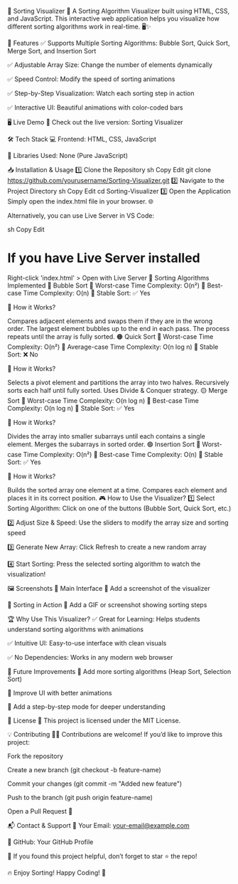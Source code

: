 📌 Sorting Visualizer
🔹 A Sorting Algorithm Visualizer built using HTML, CSS, and JavaScript. This interactive web application helps you visualize how different sorting algorithms work in real-time. 🖥️✨

🌟 Features
✅ Supports Multiple Sorting Algorithms: Bubble Sort, Quick Sort, Merge Sort, and Insertion Sort

✅ Adjustable Array Size: Change the number of elements dynamically

✅ Speed Control: Modify the speed of sorting animations

✅ Step-by-Step Visualization: Watch each sorting step in action

✅ Interactive UI: Beautiful animations with color-coded bars

🖥️ Live Demo
🚀 Check out the live version: Sorting Visualizer

🛠️ Tech Stack
💻 Frontend: HTML, CSS, JavaScript

📜 Libraries Used: None (Pure JavaScript)

📥 Installation & Usage
1️⃣ Clone the Repository
sh
Copy
Edit
git clone https://github.com/yourusername/Sorting-Visualizer.git
2️⃣ Navigate to the Project Directory
sh
Copy
Edit
cd Sorting-Visualizer
3️⃣ Open the Application
Simply open the index.html file in your browser. 🌐

Alternatively, you can use Live Server in VS Code:

sh
Copy
Edit
# If you have Live Server installed
Right-click 'index.html' > Open with Live Server
📌 Sorting Algorithms Implemented
🔴 Bubble Sort
🔹 Worst-case Time Complexity: O(n²)
🔹 Best-case Time Complexity: O(n)
🔹 Stable Sort: ✅ Yes

👀 How it Works?

Compares adjacent elements and swaps them if they are in the wrong order.
The largest element bubbles up to the end in each pass.
The process repeats until the array is fully sorted.
🟠 Quick Sort
🔹 Worst-case Time Complexity: O(n²)
🔹 Average-case Time Complexity: O(n log n)
🔹 Stable Sort: ❌ No

👀 How it Works?

Selects a pivot element and partitions the array into two halves.
Recursively sorts each half until fully sorted.
Uses Divide & Conquer strategy.
🟡 Merge Sort
🔹 Worst-case Time Complexity: O(n log n)
🔹 Best-case Time Complexity: O(n log n)
🔹 Stable Sort: ✅ Yes

👀 How it Works?

Divides the array into smaller subarrays until each contains a single element.
Merges the subarrays in sorted order.
🟢 Insertion Sort
🔹 Worst-case Time Complexity: O(n²)
🔹 Best-case Time Complexity: O(n)
🔹 Stable Sort: ✅ Yes

👀 How it Works?

Builds the sorted array one element at a time.
Compares each element and places it in its correct position.
🎮 How to Use the Visualizer?
1️⃣ Select Sorting Algorithm: Click on one of the buttons (Bubble Sort, Quick Sort, etc.)

2️⃣ Adjust Size & Speed: Use the sliders to modify the array size and sorting speed

3️⃣ Generate New Array: Click Refresh to create a new random array

4️⃣ Start Sorting: Press the selected sorting algorithm to watch the visualization!

🖼️ Screenshots
🔹 Main Interface
📌 Add a screenshot of the visualizer

🔹 Sorting in Action
📌 Add a GIF or screenshot showing sorting steps

🏆 Why Use This Visualizer?
✅ Great for Learning: Helps students understand sorting algorithms with animations

✅ Intuitive UI: Easy-to-use interface with clean visuals

✅ No Dependencies: Works in any modern web browser

🚀 Future Improvements
🔹 Add more sorting algorithms (Heap Sort, Selection Sort)

🔹 Improve UI with better animations

🔹 Add a step-by-step mode for deeper understanding

📜 License
📄 This project is licensed under the MIT License.

💡 Contributing
👨‍💻 Contributions are welcome! If you’d like to improve this project:

Fork the repository

Create a new branch (git checkout -b feature-name)

Commit your changes (git commit -m "Added new feature")

Push to the branch (git push origin feature-name)

Open a Pull Request 🚀

📬 Contact & Support
📧 Your Email: your-email@example.com

🐙 GitHub: Your GitHub Profile

🌟 If you found this project helpful, don’t forget to star ⭐ the repo!

🔥 Enjoy Sorting! Happy Coding! 🚀
